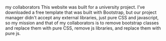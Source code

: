 my collaborators This website was built for a university project. I've downloaded a free template that was built with Bootstrap, but our project manager didn't accept any external libraries, just pure CSS and javascript, so my mission and that of my collaborators is to remove bootstrap classes and replace them with pure CSS, remove js libraries, and replace them with pure js.
